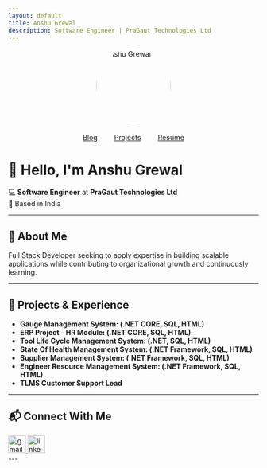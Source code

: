 ```yaml
---
layout: default
title: Anshu Grewal
description: Software Engineer | PraGaut Technologies Ltd
---
```



<img src="https://raw.githubusercontent.com/anshugrewal/anshugrewal.github.io/main/profile.jpg" alt="Anshu Grewal" width="150" style="border-radius: 50%; display: block; margin: auto;">

<nav style="text-align: center; margin: 20px 0;">
  <a href="/blog" style="margin: 0 15px;">Blog</a>
  <a href="/projects.html" style="margin: 0 15px;">Projects</a>
  <a href="/resume.html" style="margin: 0 15px;">Resume</a>
</nav>

# 👋 Hello, I'm Anshu Grewal
💻 **Software Engineer** at **PraGaut Technologies Ltd**  
📍 Based in India  

---

## 🔹 About Me  
Full Stack Developer seeking to apply expertise in building scalable applications while contributing to organizational growth and 
continuously learning.  

---

## 🚀 Projects & Experience  
- **Gauge Management System: (.NET CORE, SQL, HTML)**
- **ERP Project - HR Module: (.NET CORE, SQL, HTML)**: 
- **Tool Life Cycle Management System: (.NET, SQL, HTML)** 
- **State Of Health Management System: (.NET Framework, SQL, HTML)** 
- **Supplier Management System: (.NET Framework, SQL, HTML)** 
- **Engineer Resource Management System: (.NET Framework, SQL, HTML)** 
- **TLMS Customer Support Lead** 

---

## 📬 Connect With Me  

<div align="left">
  <a href="gmailto:anshu.anshu.2499@gmail.com" target="_blank">
    <img src="https://img.shields.io/static/v1?message=Gmail&logo=gmail&label=&color=D14836&logoColor=white&labelColor=&style=for-the-badge" height="35" alt="gmail logo"  />
  </a>
  <a href="https://www.linkedin.com/in/anshu-grewal/" target="_blank">
    <img src="https://img.shields.io/static/v1?message=LinkedIn&logo=linkedin&label=&color=0077B5&logoColor=white&labelColor=&style=for-the-badge" height="35" alt="linkedin logo"  />
  </a>
</div>
---
